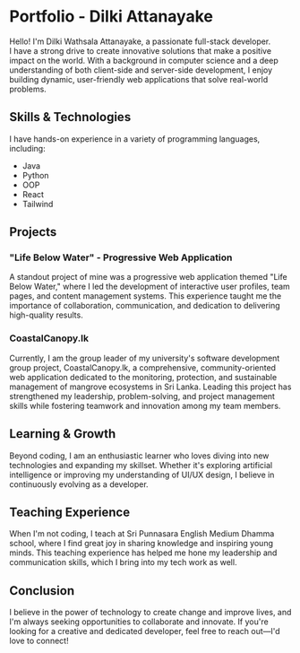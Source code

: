 # Portfolio - Dilki Attanayake

Hello! I'm Dilki Wathsala Attanayake, a passionate full-stack developer.  
I have a strong drive to create innovative solutions that make a positive impact on the world. With a background in computer science and a deep understanding of both client-side and server-side development, I enjoy building dynamic, user-friendly web applications that solve real-world problems.

## Skills & Technologies

I have hands-on experience in a variety of programming languages, including:

- Java
- Python
- OOP
- React
- Tailwind

## Projects

### "Life Below Water" - Progressive Web Application

A standout project of mine was a progressive web application themed "Life Below Water," where I led the development of interactive user profiles, team pages, and content management systems. This experience taught me the importance of collaboration, communication, and dedication to delivering high-quality results.

### CoastalCanopy.lk

Currently, I am the group leader of my university's software development group project, CoastalCanopy.lk, a comprehensive, community-oriented web application dedicated to the monitoring, protection, and sustainable management of mangrove ecosystems in Sri Lanka. Leading this project has strengthened my leadership, problem-solving, and project management skills while fostering teamwork and innovation among my team members.

## Learning & Growth

Beyond coding, I am an enthusiastic learner who loves diving into new technologies and expanding my skillset. Whether it's exploring artificial intelligence or improving my understanding of UI/UX design, I believe in continuously evolving as a developer.

## Teaching Experience

When I'm not coding, I teach at Sri Punnasara English Medium Dhamma school, where I find great joy in sharing knowledge and inspiring young minds. This teaching experience has helped me hone my leadership and communication skills, which I bring into my tech work as well.

## Conclusion

I believe in the power of technology to create change and improve lives, and I'm always seeking opportunities to collaborate and innovate. If you're looking for a creative and dedicated developer, feel free to reach out—I'd love to connect!
